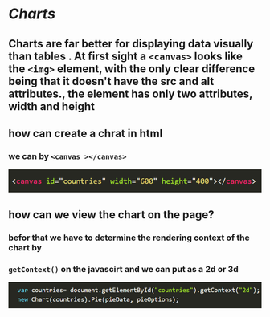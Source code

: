 # ***Charts***
## Charts are far better for displaying data visually than tables . At first sight a `<canvas>` looks like the `<img>` element, with the only clear difference being that it doesn't have the src and alt attributes., the <canvas> element has only two attributes, width and height
## how can create a chrat in html 
### we can by `<canvas ></canvas>`
![chart](chart.PNG)
## how can we view the chart on the page?
### befor that we have to determine the rendering context of the chart by 
### `getContext()` on the javascirt  and we can put as a 2d or 3d 
![context](context.PNG)


